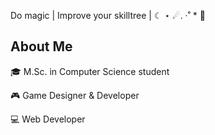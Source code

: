 Do magic | Improve your skilltree | ☾ ⋆ ☄︎. ·˚ * 🔭

## About Me

🎓 M.Sc. in Computer Science student

🎮 Game Designer & Developer

💻 Web Developer
